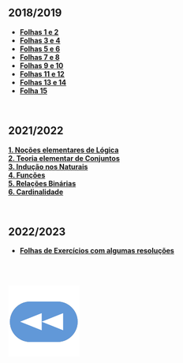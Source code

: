 ## 2018/2019
* [**Folhas 1 e 2**](Exerc1-2.pdf)
* [**Folhas 3 e 4**](Exerc3-4.pdf)
* [**Folhas 5 e 6**](Exerc5-6.pdf)
* [**Folhas 7 e 8**](Exerc7-8.pdf)
* [**Folhas 9 e 10**](Exerc9-10.pdf)
* [**Folhas 11 e 12**](Exerc11-12.pdf)
* [**Folhas 13 e 14**](Exerc13-14.pdf)
* [**Folha 15**](Exerc15.pdf)

<br>

## 2021/2022
[**1. Noções elementares de Lógica**](1-Logica.pdf)
<br>[**2. Teoria elementar de Conjuntos**](2-Conjuntos.pdf)
<br>[**3. Indução nos Naturais**](3-Inducao.pdf)
<br>[**4. Funções**](4-Funcoes.pdf)
<br>[**5. Relações Binárias**](5-Relacoes.pdf)
<br>[**6. Cardinalidade**](6-Cardinalidade.pdf)

<br>

## 2022/2023
* [**Folhas de Exercícios com algumas resoluções**](exercicios_resolu%C3%A7%C3%B5es_tm_2223.pdf)

<br><br>

[![retroceder](https://raw.githubusercontent.com/David81820/Recursos-LCC/main/Rewind.png)](https://david81820.github.io/Recursos-LCC/1ano/1sem/TM)